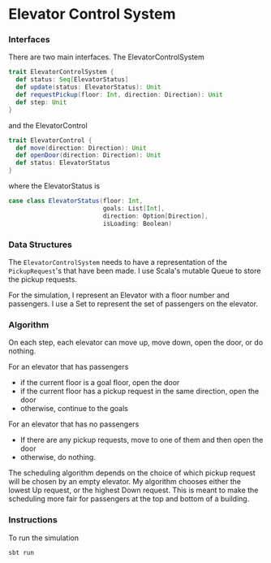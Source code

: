 # Elevator Control System


### Interfaces

There are two main interfaces. The ElevatorControlSystem

```Scala
trait ElevatorControlSystem {
  def status: Seq[ElevatorStatus]
  def update(status: ElevatorStatus): Unit
  def requestPickup(floor: Int, direction: Direction): Unit
  def step: Unit
}
```

and the ElevatorControl

```Scala
trait ElevatorControl {
  def move(direction: Direction): Unit
  def openDoor(direction: Direction): Unit
  def status: ElevatorStatus
}
```

where the ElevatorStatus is

```Scala
case class ElevatorStatus(floor: Int,
                          goals: List[Int],
                          direction: Option[Direction],
                          isLoading: Boolean)
```


### Data Structures

The `ElevatorControlSystem` needs to have a representation of the 
`PickupRequest`'s that have been made. I use Scala's mutable Queue to store 
the pickup requests.

For the simulation, I represent an Elevator with a floor number and
passengers. I use a Set to represent the set of passengers on the elevator.

### Algorithm

On each step, each elevator can move up, move down, open the door, or 
do nothing.

For an elevator that has passengers

* if the current floor is a goal floor, open the door
* if the current floor has a pickup request in the same direction, open the door
* otherwise, continue to the goals

For an elevator that has no passengers

* If there are any pickup requests, move to one of them and then open the door
* otherwise, do nothing.

The scheduling algorithm depends on the choice of which pickup request will be 
chosen by an empty elevator. My algorithm chooses either the lowest Up request, 
or the highest Down request. This is meant to make the scheduling more fair 
for passengers at the top and bottom of a building.


### Instructions

To run the simulation

```
sbt run
```

